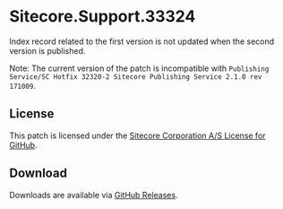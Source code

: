 # Sitecore.Support.33324
Index record related to the first version is not updated when the second version is published.

Note: The current version of the patch is incompatible with `Publishing Service/SC Hotfix 32320-2 Sitecore Publishing Service 2.1.0 rev 171009`.

## License  
This patch is licensed under the [Sitecore Corporation A/S License for GitHub](https://github.com/sitecoresupport/Sitecore.Support.33324/blob/master/LICENSE).  

## Download  
Downloads are available via [GitHub Releases](https://github.com/sitecoresupport/Sitecore.Support.33324/releases).  
